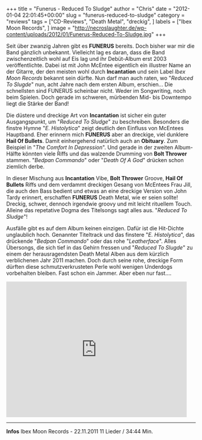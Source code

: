 +++
title = "Funerus - Reduced To Sludge"
author = "Chris"
date = "2012-01-04 22:01:45+00:00"
slug = "funerus-reduced-to-sludge"
category = "reviews"
tags = ["CD-Reviews", "Death Metal", "dreckig", ]
labels = ["Ibex Moon Records", ]
image = "http://necroslaughter.de/wp-content/uploads/2012/01/Funerus-Reduced-To-Sludge.jpg"
+++

Seit über zwanzig Jahren gibt es **FUNERUS** bereits. Doch bisher war mir die Band gänzlich unbekannt. Vielleicht lag es daran, dass die Band zwischenzeitlich wohl auf Eis lag und ihr Debüt-Album erst 2003 veröffentlichte. Dabei ist mit John McEntee eigentlich ein illustrer Name an der Gitarre, der den meisten wohl durch **Incantation** und sein Label _Ibex Moon Records_ bekannt sein dürfte. Nun darf man auch raten, wo "_Reduced To Slugde_" nun, acht Jahre nach dem ersten Album, erschien...
Die schnellsten sind FUNERUS scheinbar nicht. Weder im Songwriting, noch beim Spielen. Doch gerade im schweren, mürbenden Mid- bis Downtempo liegt die Stärke der Band!

Die düstere und dreckige Art von **Incantation** ist sicher ein guter Ausgangspunkt, um "_Reduced To Sludge_" zu beschreiben. Besonders die finstre Hymne "_E. Histolytica_" zeigt deutlich den Einfluss von McEntees Hauptband. Eher erinnern mich **FUNERUS** aber an dreckige, viel dunklere **Hail Of Bullets**. Damit einhergehend natürlich auch an **Obituary**. Zum Beispiel in "_The Comfort In Depression_". Und gerade in der zweiten Album-Hälfte könnten viele Riffs und das walzende Drumming von **Bolt Thrower** stammen. "_Bedpan Commando_" oder "_Death Of A God_" drücken schon ziemlich derbe.

In dieser Mischung aus **Incantation** Vibe, **Bolt Thrower** Groove, **Hail Of Bullets** Riffs und dem verdammt dreckigen Gesang von McEntees Frau Jill, die auch den Bass bedient und etwas an eine dreckige Version von John Tardy erinnert, erschaffen **FUNERUS** Death Metal, wie er seien sollte! Dreckig, schwer, dennoch irgendwie groovy und mit leicht rituellem Touch. Alleine das repetative Dogma des Titelsongs sagt alles aus. "_Reduced To Sludge_"!

Ausfälle gibt es auf dem Album keinen einzigen. Dafür ist die Hit-Dichte unglaublich hoch. Genannter Titeltrack und das finstere "_E. Histolytica_", das drückende "_Bedpan Commando_" oder das rohe "_Leatherface_". Alles Übersongs, die sich tief in das Gehirn fressen und "_Reduced To Slugde_" zu einem der herausragendsten Death Metal Alben aus dem kürzlich verblichenen Jahr 2011 machen. Doch durch seine rohe, dreckige Form dürften diese schmutzverkrusteten Perle wohl wenigen Underdogs vorbehalten bleiben. Fast schon ein Jammer. Aber eben nur fast....

<iframe allowfullscreen="" frameborder="0" height="360" src="http://www.youtube.com/embed/oQmh9Yku6h4" width="480"></iframe>



---
**Infos**
Ibex Moon Records - 22.11.2011
11 Lieder / 34:44 Min.
